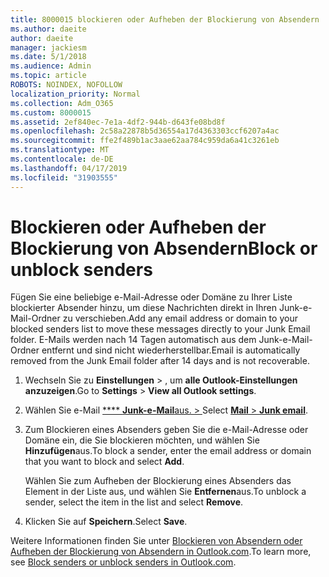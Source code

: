 ```yaml
---
title: 8000015 blockieren oder Aufheben der Blockierung von Absendern
ms.author: daeite
author: daeite
manager: jackiesm
ms.date: 5/1/2018
ms.audience: Admin
ms.topic: article
ROBOTS: NOINDEX, NOFOLLOW
localization_priority: Normal
ms.collection: Adm_O365
ms.custom: 8000015
ms.assetid: 2ef840ec-7e1a-4df2-944b-d643fe08bd8f
ms.openlocfilehash: 2c58a22878b5d36554a17d4363303ccf6207a4ac
ms.sourcegitcommit: ffe2f489b1ac3aae62aa784c959da6a41c3261eb
ms.translationtype: MT
ms.contentlocale: de-DE
ms.lasthandoff: 04/17/2019
ms.locfileid: "31903555"
---
```

# <a name="block-or-unblock-senders"></a><span data-ttu-id="682fa-102">Blockieren oder Aufheben der Blockierung von Absendern</span><span class="sxs-lookup"><span data-stu-id="682fa-102">Block or unblock senders</span></span>

<span data-ttu-id="682fa-103">Fügen Sie eine beliebige e-Mail-Adresse oder Domäne zu Ihrer Liste blockierter Absender hinzu, um diese Nachrichten direkt in Ihren Junk-e-Mail-Ordner zu verschieben.</span><span class="sxs-lookup"><span data-stu-id="682fa-103">Add any email address or domain to your blocked senders list to move these messages directly to your Junk Email folder.</span></span> <span data-ttu-id="682fa-104">E-Mails werden nach 14 Tagen automatisch aus dem Junk-e-Mail-Ordner entfernt und sind nicht wiederherstellbar.</span><span class="sxs-lookup"><span data-stu-id="682fa-104">Email is automatically removed from the Junk Email folder after 14 days and is not recoverable.</span></span>
  
1. <span data-ttu-id="682fa-105">Wechseln Sie zu **Einstellungen** \> , um **alle Outlook-Einstellungen anzuzeigen**.</span><span class="sxs-lookup"><span data-stu-id="682fa-105">Go to **Settings** \> **View all Outlook settings**.</span></span> 
    
2. <span data-ttu-id="682fa-106">Wählen Sie e-Mail [ \*\*\*\* **Junk-e-Mail**aus. \> ](https://outlook.live.com/mail/options/mail/junkEmail)</span><span class="sxs-lookup"><span data-stu-id="682fa-106">Select [**Mail** \> **Junk email**](https://outlook.live.com/mail/options/mail/junkEmail).</span></span> 
    
3. <span data-ttu-id="682fa-107">Zum Blockieren eines Absenders geben Sie die e-Mail-Adresse oder Domäne ein, die Sie blockieren möchten, und wählen Sie **Hinzufügen**aus.</span><span class="sxs-lookup"><span data-stu-id="682fa-107">To block a sender, enter the email address or domain that you want to block and select **Add**.</span></span> 
    
    <span data-ttu-id="682fa-108">Wählen Sie zum Aufheben der Blockierung eines Absenders das Element in der Liste aus, und wählen Sie **Entfernen**aus.</span><span class="sxs-lookup"><span data-stu-id="682fa-108">To unblock a sender, select the item in the list and select **Remove**.</span></span>
    
4. <span data-ttu-id="682fa-109">Klicken Sie auf **Speichern**.</span><span class="sxs-lookup"><span data-stu-id="682fa-109">Select **Save**.</span></span> 
    
<span data-ttu-id="682fa-110">Weitere Informationen finden Sie unter [Blockieren von Absendern oder Aufheben der Blockierung von Absendern in Outlook.com](https://go.microsoft.com/fwlink/p/?linkid=873133).</span><span class="sxs-lookup"><span data-stu-id="682fa-110">To learn more, see [Block senders or unblock senders in Outlook.com](https://go.microsoft.com/fwlink/p/?linkid=873133).</span></span>
  

